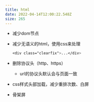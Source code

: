 ```yaml
---
title: html
date: 2022-04-14T12:00:22.548Z
size: 265
---
```

- 减少dom节点

- 减少无语义的html，使用css来处理

  ```scss
  <div class="clearfix">...</div>
  ```

- 删除协议头（http、https）

  - url的协议头默认会与页面一致

- css样式头部加载，减少重排次数、白屏

- 骨架屏

